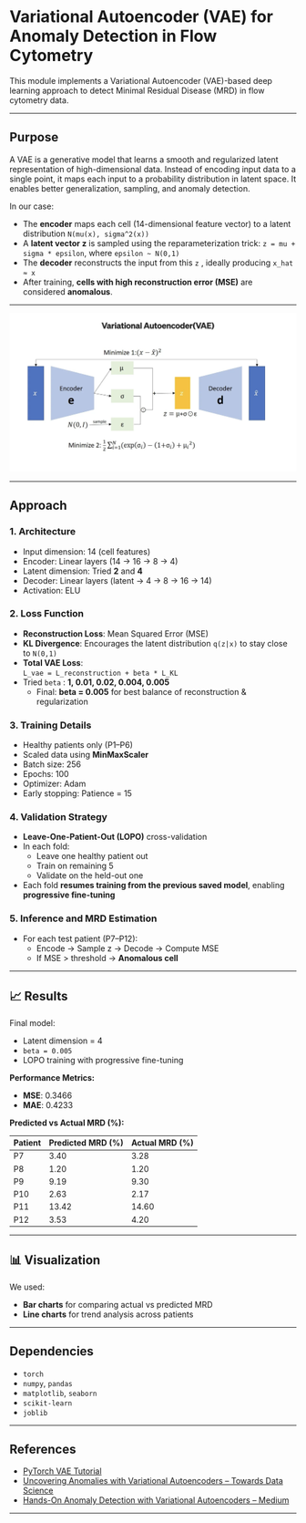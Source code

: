 # Variational Autoencoder (VAE) for Anomaly Detection in Flow Cytometry

This module implements a Variational Autoencoder (VAE)-based deep learning approach to detect Minimal Residual Disease (MRD) in flow cytometry data.

---

## Purpose

A VAE is a generative model that learns a smooth and regularized latent representation of high-dimensional data. Instead of encoding input data to a single point, it maps each input to a probability distribution in latent space. It enables better generalization, sampling, and anomaly detection.

In our case:

- The **encoder** maps each cell (14-dimensional feature vector) to a latent distribution `N(mu(x), sigma^2(x))`
- A **latent vector z** is sampled using the reparameterization trick: `z = mu + sigma * epsilon`, where `epsilon ~ N(0,1)`
- The **decoder** reconstructs the input from this `z` , ideally producing  `x_hat ≈ x`
- After training, **cells with high reconstruction error (MSE)** are considered **anomalous**.

---

<p align="center">
  <img src="VAE_Img.png" alt="VAE Visualization" width="1000"/>
</p>

---

## Approach

### 1. Architecture

- Input dimension: 14 (cell features)
- Encoder: Linear layers (14 → 16 → 8 → 4)
- Latent dimension: Tried **2** and **4**
- Decoder: Linear layers (latent → 4 → 8 → 16 → 14)
- Activation: ELU

### 2. Loss Function

- **Reconstruction Loss**: Mean Squared Error (MSE)
- **KL Divergence**: Encourages the latent distribution `q(z|x)` to stay close to `N(0,1)`
- **Total VAE Loss**:  
   `L_vae = L_reconstruction + beta * L_KL`
- Tried `beta` : **1, 0.01, 0.02, 0.004, 0.005**  
  - Final: **beta = 0.005** for best balance of reconstruction & regularization

### 3. Training Details

- Healthy patients only (P1–P6)
- Scaled data using **MinMaxScaler**
- Batch size: 256
- Epochs: 100
- Optimizer: Adam
- Early stopping: Patience = 15

### 4. Validation Strategy

- **Leave-One-Patient-Out (LOPO)** cross-validation
- In each fold:
  - Leave one healthy patient out
  - Train on remaining 5
  - Validate on the held-out one
- Each fold **resumes training from the previous saved model**, enabling **progressive fine-tuning**

### 5. Inference and MRD Estimation

- For each test patient (P7–P12):
  - Encode → Sample z → Decode → Compute MSE
  - If MSE > threshold → **Anomalous cell**

---

## 📈 Results

Final model:  
- Latent dimension = 4  
- `beta = 0.005`
- LOPO training with progressive fine-tuning

**Performance Metrics:**

- **MSE**: 0.3466  
- **MAE**: 0.4233

**Predicted vs Actual MRD (%):**

| Patient | Predicted MRD (%) | Actual MRD (%) |
|---------|--------------------|----------------|
| P7      | 3.40               | 3.28           |
| P8      | 1.20               | 1.20           |
| P9      | 9.19               | 9.30           |
| P10     | 2.63               | 2.17           |
| P11     | 13.42              | 14.60          |
| P12     | 3.53               | 4.20           |

---

## 📊 Visualization

We used:

- **Bar charts** for comparing actual vs predicted MRD
- **Line charts** for trend analysis across patients

---

## Dependencies

- `torch`
- `numpy`, `pandas`
- `matplotlib`, `seaborn`
- `scikit-learn`
- `joblib`

---

## References

- [PyTorch VAE Tutorial](https://pytorch.org/tutorials/beginner/vae.html)
- [Uncovering Anomalies with Variational Autoencoders – Towards Data Science](https://towardsdatascience.com/uncovering-anomalies-with-variational-autoencoders-vae-a-deep-dive-into-the-world-of-1b2bce47e2e9/)
- [Hands-On Anomaly Detection with Variational Autoencoders – Medium](https://medium.com/data-science/hands-on-anomaly-detection-with-variational-autoencoders-d4044672acd5)

---

